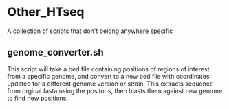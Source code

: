 # Other_HTseq
A collection of scripts that don't belong anywhere specific

## genome_converter.sh ##
This script will take a bed file containing positions of regions of interest from a specific genome, and convert to a new bed file with coordinates updated for a different genome version or strain. This extracts sequence from orginal fasta using the positons, then blasts them against new genome to find new positions. 

